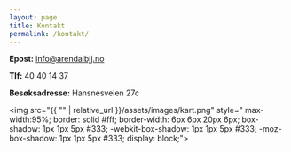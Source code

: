 ```yaml
---
layout: page
title: Kontakt
permalink: /kontakt/
---
```


<b>Epost:</b> info@arendalbjj.no

<b>Tlf:</b> 40 40 14 37

<b>Besøksadresse:</b> Hansnesveien 27c 

<img src="{{ "" | relative_url }}/assets/images/kart.png" style="  max-width:95%;
                                                           border: solid #fff;
                                                           border-width: 6px 6px 20px 6px;
                                                           box-shadow: 1px 1px 5px #333;
                                                           -webkit-box-shadow: 1px 1px 5px #333;
                                                           -moz-box-shadow: 1px 1px 5px #333;
                                                           display: block;">

